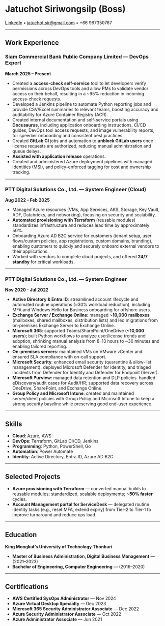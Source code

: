 # Jatuchot Siriwongsilp (Boss)

[LinkedIn](https://www.linkedin.com/in/jatuchot-s) • [jatuchot.sir@gmail.com](mailto:jatuchot.sir@gmail.com) • +66 967350767

---

## Work Experience

### Siam Commercial Bank Public Company Limited — **DevOps Expert**

**March 2025 – Present**

* Created a **access-check self-service** tool to let developers verify permissions across DevOps tools and allow PMs to validate vendor access on their behalf, resulting in a ~95% reduction in incoming access-check requests.
* Developed a Jenkins pipeline to automate Python reporting jobs and provide CSV/Excel summaries to relevant teams, boosting accuracy and auditability for Azure Container Registry (ACR).
* Created internal documentation and self-service portals using **Docusaurus**, including application onboarding instructions, CI/CD guides, DevOps tool access requests, and image vulnerability reports, for speedier onboarding and consistent best practices.
* Created **GitLab CI** jobs and automation to **unblock GitLab users** once license requests are authorized, reducing manual administration and queue delays.
* **Assisted with application release** operations.
* Created and administered Azure deployment pipelines with managed identities (MSI), and policy-enforced tagging for cost and ownership tracking.

---

### PTT Digital Solutions Co., Ltd. — **System Engineer (Cloud)**

**Aug 2022 – Feb 2025**

* Managed Azure resources (VMs, App Services, AKS, Storage, Key Vault, ADF, Databricks, and networking), focusing on security and scalability.
* **Automated provisioning with Terraform** (reusable modules) standardizes infrastructure and reduces lead time by approximately 50%.
* Onboarding Azure AD B2C service for customers (tenant setup, user flows/custom policies, app registrations, custom domains, branding), enabling customers to quickly and securely onboard external vendors to their applications.
* Worked with vendors to complete cloud projects, and offered **24/7 standby** for critical workloads.

---

### PTT Digital Solutions Co., Ltd. — **System Engineer**

**Nov 2020 – Jul 2022**

* **Active Directory & Entra ID**: streamlined account lifecycle and automated routine operations (≈30% workload reduction), including MFA and Windows Hello for Business onboarding for offshore users.
* **Exchange Server / Exchange Online**: managed **~10,000 mailboxes** (mailboxes, shared mailboxes, distribution lists) and led migrations from on‑premises Exchange Server to Exchange Online.
* **Microsoft 365**: supported Teams/SharePoint/OneDrive (**~10,000 users**); built Python workflows to analyze user/license trends and adoption, shrinking manual analysis from 8–10 hours to ~30 minutes and enabling tailored reporting.
* **On-premises servers**: maintained VMs on VMware vCenter and ensured SLA compliance with on-call support.
* **Microsoft Security**: enhanced email security (quarantine & allow-list management), deployed Microsoft Defender for Identity, and triaged incidents from Defender for Identity and Defender for Endpoint (Server).
* **Microsoft Purview**: managed data retention and DLP policies. handled eDiscovery/audit cases for Audit/HR; supported data recovery across OneDrive, SharePoint, and Exchange Online.
* **Group Policy and Microsoft Intune**: created and maintained server/client policies with Group Policy and Microsoft Intune to keep a strong security baseline while preserving good end-user experience.

---

## Skills

* **Cloud**: Azure, AWS
* **DevOps**: Terraform, GitLab CI/CD, Jenkins
* **Programming**: Python, PowerShell, Go
* **Automation**: Power Automate
* **Identity**: Active Directory, Entra ID, Azure AD B2C

---

## Selected Projects

* **Azure provisioning with Terraform** — converted manual builds to reusable modules; standardized, scalable deployments; **~50% faster** cycles.
* **Account Management portal for ServiceDesk** — delegated routine identity tasks (e.g., reset MFA, extend expiry) from Tier‑2 to Tier‑1 to improve turnaround and reduce ops load.

---

## Education

**King Mongkut’s University of Technology Thonburi**
* **Master of Business Administration, Digital Business Management** — (2021–2023)
* **Bachelor of Engineering, Computer Engineering** — (2016–2020)

---

## Certifications

* **AWS Certified SysOps Administrator** — Nov 2024
* **Azure Virtual Desktop Specialty** — Dec 2023
* **Microsoft 365 Security Administrator Associate** — Dec 2022
* **Azure Security Administrator Associate** — Oct 2022
* **Azure Administrator Associate** — Jun 2021
